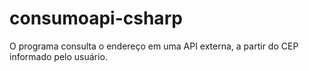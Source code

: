 # consumoapi-csharp
O programa consulta o endereço em uma API externa, a partir do CEP informado pelo usuário.
